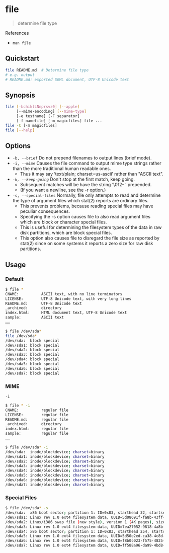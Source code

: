 # file

> determine file type

References

* `man file`

## Quickstart

```bash
file README.md  # Determine file type
# e.g. output
# README.md: exported SGML document, UTF-8 Unicode text
```

## Synopsis

```bash
file [-bchiklLNnprsvz0] [--apple]
     [--mime-encoding] [--mime-type]
     [-e testname] [-F separator]
     [-f namefile] [-m magicfiles] file ...
file -C [-m magicfiles]
file [--help]
```

## Options

* `-b, --brief` Do not prepend filenames to output lines \(brief mode\).
* `-i, --mime` Causes the file command to output mime type strings rather than the more traditional human readable ones.
  * Thus it may say ‘text/plain; charset=us-ascii’ rather than "ASCII text".
* _`-k, --keep-going`_ Don't stop at the first match, keep going.
  * Subsequent matches will be have the string ‘\012- ’ prepended.
  * \(If you want a newline, see the -r option.\)
* `-s, --special-files` Normally, file only attempts to read and determine the type of argument files which stat\(2\) reports are ordinary files.
  * This prevents problems, because reading special files may have peculiar consequences.
  * Specifying the -s option causes file to also read argument files which are block or character special files.
  * This is useful for determining the filesystem types of the data in raw disk partitions, which are block special files.
  * This option also causes file to disregard the file size as reported by stat\(2\) since on some systems it reports a zero size for raw disk partitions.

## Usage

### Default

```bash
$ file *
CNAME:          ASCII text, with no line terminators
LICENSE:        UTF-8 Unicode text, with very long lines
README.md:      UTF-8 Unicode text
_archived:      directory
index.html:     HTML document text, UTF-8 Unicode text
sample:         ASCII text
……
```

```bash
$ file /dev/sda*
file /dev/sda*
/dev/sda:  block special
/dev/sda1: block special
/dev/sda2: block special
/dev/sda3: block special
/dev/sda4: block special
/dev/sda5: block special
/dev/sda6: block special
/dev/sda7: block special
```

### MIME

`-i`

```bash
$ file * -i
CNAME:          regular file
LICENSE:        regular file
README.md:      regular file
_archived:      directory
index.html:     regular file
sample:         regular file
……
```

```bash
$ file /dev/sda* -i
/dev/sda:  inode/blockdevice; charset=binary
/dev/sda1: inode/blockdevice; charset=binary
/dev/sda2: inode/blockdevice; charset=binary
/dev/sda3: inode/blockdevice; charset=binary
/dev/sda4: inode/blockdevice; charset=binary
/dev/sda5: inode/blockdevice; charset=binary
/dev/sda6: inode/blockdevice; charset=binary
/dev/sda7: inode/blockdevice; charset=binary
```

### Special Files

```bash
$ file /dev/sda* -s
/dev/sda:  x86 boot sector; partition 1: ID=0x83, starthead 32, startsector 2048, 25165824 sectors; partition 2: ID=0x82, starthead 254, startsector 25167872, 16777216 sectors; partition 3: ID=0x83, active, starthead 254, startsector 41945088, 8388608 sectors; partition 4: ID=0x5, starthead 254, startsector 50333696, 535603200 sectors, code offset 0x63
/dev/sda1: Linux rev 1.0 ext4 filesystem data, UUID=5d08691f-fa8b-43ff-8ecb-89d4ea6e8c6e (needs journal recovery) (extents) (64bit) (large files) (huge files)
/dev/sda2: Linux/i386 swap file (new style), version 1 (4K pages), size 2097151 pages, no label, UUID=d767dba5-ea15-45ce-8c6c-4f3b0413f871
/dev/sda3: Linux rev 1.0 ext4 filesystem data, UUID=7ea27052-9818-4a8b-9e20-127078e95db1 (needs journal recovery) (extents) (64bit) (large files) (huge files)
/dev/sda4: x86 boot sector; partition 1: ID=0x83, starthead 254, startsector 4096, 16777216 sectors; partition 2: ID=0x5, starthead 254, startsector 16781312, 16779264 sectors, extended partition table, code offset 0x0
/dev/sda5: Linux rev 1.0 ext4 filesystem data, UUID=5d50e2ed-ca38-4c8d-9a1e-9fddb4c9cd83 (needs journal recovery) (extents) (64bit) (large files) (huge files)
/dev/sda6: Linux rev 1.0 ext4 filesystem data, UUID=f8b0c023-f575-4825-abb0-ab5543b350e6 (needs journal recovery) (extents) (64bit) (large files) (huge files)
/dev/sda7: Linux rev 1.0 ext4 filesystem data, UUID=ff588a96-da99-4bd8-9938-bf8d699e9eb8 (needs journal recovery) (extents) (64bit) (large files) (huge files)
```

